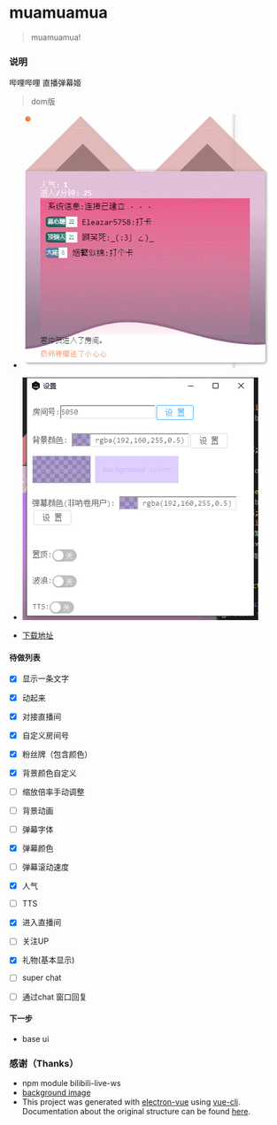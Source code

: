 # muamuamua

> muamuamua!

### 说明
哔哩哔哩 直播弹幕姬

>dom版
 - ![界面截图](desc/2021-9-29_11-25-05.gif)
 - ![设置界面](desc/20211009171802.png)

- [下载地址](https://github.com/kokolokksk/mua/releases/latest)

#### 待做列表
- [x] 显示一条文字
- [x] 动起来
- [x] 对接直播间
- [x] 自定义房间号
- [x] 粉丝牌（包含颜色）
- [x] 背景颜色自定义
- [ ] 缩放倍率手动调整
- [ ] 背景动画
- [ ] 弹幕字体
- [x] 弹幕颜色
- [ ] 弹幕滚动速度
- [x] 人气
- [ ] TTS
- [x] 进入直播间 
- [ ] 关注UP
- [x] 礼物(基本显示)
- [ ] super chat
- [ ] 通过chat 窗口回复


#### 下一步
- base ui

### 感谢（Thanks）
- npm module bilibili-live-ws
- [background image](https://codepen.io/plavookac/pen/QMwObb)
- This project was generated with [electron-vue](https://github.com/SimulatedGREG/electron-vue) using [vue-cli](https://github.com/vuejs/vue-cli). Documentation about the original structure can be found [here](https://simulatedgreg.gitbooks.io/electron-vue/content/index.html).
